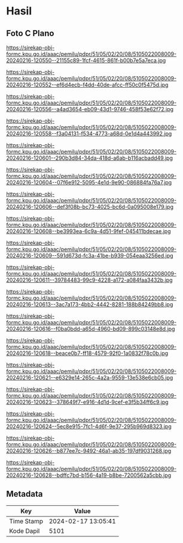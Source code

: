 # Hasil

## Foto C Plano

https://sirekap-obj-formc.kpu.go.id/aaac/pemilu/pdpr/51/05/02/20/08/5105022008009-20240216-120550--21155c89-1fcf-4615-861f-b00b7e5a7eca.jpg

https://sirekap-obj-formc.kpu.go.id/aaac/pemilu/pdpr/51/05/02/20/08/5105022008009-20240216-120552--ef6d4ecb-f4dd-40de-afcc-ff50c0f5475d.jpg

https://sirekap-obj-formc.kpu.go.id/aaac/pemilu/pdpr/51/05/02/20/08/5105022008009-20240216-120556--a4ad3654-eb09-43d1-9746-458f53e62f72.jpg

https://sirekap-obj-formc.kpu.go.id/aaac/pemilu/pdpr/51/05/02/20/08/5105022008009-20240216-120558--f3a04131-f534-4773-a68d-0e1d4a443992.jpg

https://sirekap-obj-formc.kpu.go.id/aaac/pemilu/pdpr/51/05/02/20/08/5105022008009-20240216-120601--290b3d84-34da-418d-a6ab-b116acbadd49.jpg

https://sirekap-obj-formc.kpu.go.id/aaac/pemilu/pdpr/51/05/02/20/08/5105022008009-20240216-120604--07f6e912-5095-4e1d-9e90-086884fa76a7.jpg

https://sirekap-obj-formc.kpu.go.id/aaac/pemilu/pdpr/51/05/02/20/08/5105022008009-20240216-120606--def3f08b-bc73-4025-bc6d-0a095008e179.jpg

https://sirekap-obj-formc.kpu.go.id/aaac/pemilu/pdpr/51/05/02/20/08/5105022008009-20240216-120608--be3993ea-6c9a-4d51-9fef-045411bdecae.jpg

https://sirekap-obj-formc.kpu.go.id/aaac/pemilu/pdpr/51/05/02/20/08/5105022008009-20240216-120609--591d673d-fc3a-41be-b939-054eaa3256ed.jpg

https://sirekap-obj-formc.kpu.go.id/aaac/pemilu/pdpr/51/05/02/20/08/5105022008009-20240216-120611--39784483-99c9-4228-a172-a084faa3432b.jpg

https://sirekap-obj-formc.kpu.go.id/aaac/pemilu/pdpr/51/05/02/20/08/5105022008009-20240216-120613--3ac7a173-4bb2-4442-8281-188b84249bb8.jpg

https://sirekap-obj-formc.kpu.go.id/aaac/pemilu/pdpr/51/05/02/20/08/5105022008009-20240216-120616--f0ba0bdd-a65d-4960-bd09-899c03148e8d.jpg

https://sirekap-obj-formc.kpu.go.id/aaac/pemilu/pdpr/51/05/02/20/08/5105022008009-20240216-120618--beace0b7-ff18-4579-92f0-1a0832f78c0b.jpg

https://sirekap-obj-formc.kpu.go.id/aaac/pemilu/pdpr/51/05/02/20/08/5105022008009-20240216-120621--e6329e14-265c-4a2a-9559-13e538e6cb05.jpg

https://sirekap-obj-formc.kpu.go.id/aaac/pemilu/pdpr/51/05/02/20/08/5105022008009-20240216-120623--378649f7-e916-4d1d-9cef-e3f5b34ff6c9.jpg

https://sirekap-obj-formc.kpu.go.id/aaac/pemilu/pdpr/51/05/02/20/08/5105022008009-20240216-120624--5ec8e915-7fc1-4d6f-9e37-295b969d8323.jpg

https://sirekap-obj-formc.kpu.go.id/aaac/pemilu/pdpr/51/05/02/20/08/5105022008009-20240216-120626--b877ee7c-9492-46a1-ab35-197df9031268.jpg

https://sirekap-obj-formc.kpu.go.id/aaac/pemilu/pdpr/51/05/02/20/08/5105022008009-20240216-120628--bdffc7bd-b156-4a19-b8be-7200562a5cbb.jpg


## Metadata

| Key        | Value               |
| ---------- | ------------------- |
| Time Stamp | 2024-02-17 13:05:41 |
| Kode Dapil | 5101                |



